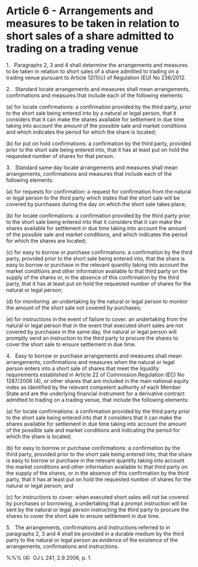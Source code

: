 # Article 6 - Arrangements and measures to be taken in relation to short sales of a share admitted to trading on a trading venue


1.   Paragraphs 2, 3 and 4 shall determine the arrangements and measures to be taken in relation to short sales of a share admitted to trading on a trading venue pursuant to Article 12(1)(c) of Regulation (EU) No 236/2012.

2.   Standard locate arrangements and measures shall mean arrangements, confirmations and measures that include each of the following elements:

(a) for locate confirmations: a confirmation provided by the third party, prior to the short sale being entered into by a natural or legal person, that it considers that it can make the shares available for settlement in due time taking into account the amount of the possible sale and market conditions and which indicates the period for which the share is located;

(b) for put on hold confirmations: a confirmation by the third party, provided prior to the short sale being entered into, that it has at least put on hold the requested number of shares for that person.

3.   Standard same day locate arrangements and measures shall mean arrangements, confirmations and measures that include each of the following elements:

(a) for requests for confirmation: a request for confirmation from the natural or legal person to the third party which states that the short sale will be covered by purchases during the day on which the short sale takes place;

(b) for locate confirmations: a confirmation provided by the third party prior to the short sale being entered into that it considers that it can make the shares available for settlement in due time taking into account the amount of the possible sale and market conditions, and which indicates the period for which the shares are located;

(c) for easy to borrow or purchase confirmations: a confirmation by the third party, provided prior to the short sale being entered into, that the share is easy to borrow or purchase in the relevant quantity taking into account the market conditions and other information available to that third party on the supply of the shares or, in the absence of this confirmation by the third party, that it has at least put on hold the requested number of shares for the natural or legal person;

(d) for monitoring: an undertaking by the natural or legal person to monitor the amount of the short sale not covered by purchases;

(e) for instructions in the event of failure to cover: an undertaking from the natural or legal person that in the event that executed short sales are not covered by purchases in the same day, the natural or legal person will promptly send an instruction to the third party to procure the shares to cover the short sale to ensure settlement in due time.

4.   Easy to borrow or purchase arrangements and measures shall mean arrangements, confirmations and measures when the natural or legal person enters into a short sale of shares that meet the liquidity requirements established in Article 22 of Commission Regulation (EC) No 1287/2006 (4), or other shares that are included in the main national equity index as identified by the relevant competent authority of each Member State and are the underlying financial instrument for a derivative contract admitted to trading on a trading venue, that include the following elements:

(a) for locate confirmations: a confirmation provided by the third party prior to the short sale being entered into that it considers that it can make the shares available for settlement in due time taking into account the amount of the possible sale and market conditions and indicating the period for which the share is located;

(b) for easy to borrow or purchase confirmations: a confirmation by the third party, provided prior to the short sale being entered into, that the share is easy to borrow or purchase in the relevant quantity taking into account the market conditions and other information available to that third party on the supply of the shares, or in the absence of this confirmation by the third party, that it has at least put on hold the requested number of shares for the natural or legal person; and

(c) for instructions to cover: when executed short sales will not be covered by purchases or borrowing, a undertaking that a prompt instruction will be sent by the natural or legal person instructing the third party to procure the shares to cover the short sale to ensure settlement in due time.

5.   The arrangements, confirmations and instructions referred to in paragraphs 2, 3 and 4 shall be provided in a durable medium by the third party to the natural or legal person as evidence of the existence of the arrangements, confirmations and instructions.

%%% (4)  OJ L 241, 2.9.2006, p. 1.
